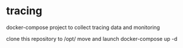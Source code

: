 # tracing
docker-compose project to collect tracing data and monitoring

clone this repository to /opt/ move and launch docker-compose up -d
